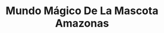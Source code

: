 ---
title: "Mundo Mágico De La Mascota Amazonas"
url: /quito/mundo-magico-de-la-mascota-amazonas/
shop: mascotas
---